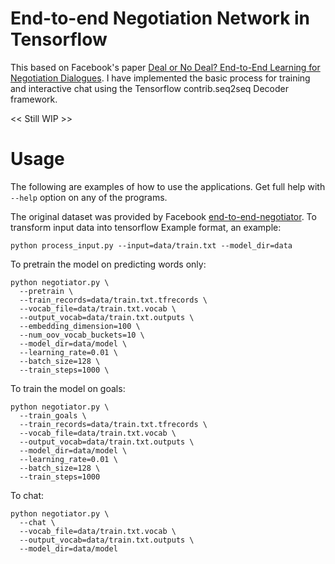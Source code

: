 # End-to-end Negotiation Network in Tensorflow

This based on Facebook's paper [Deal or No Deal? End-to-End Learning
for Negotiation Dialogues](https://arxiv.org/abs/1706.05125).  I have
implemented the basic process for training and interactive chat using
the Tensorflow contrib.seq2seq Decoder framework.

<< Still WIP >>

# Usage

The following are examples of how to use the applications. Get full help with
`--help` option on any of the programs.

The original dataset was provided by Facebook [end-to-end-negotiator](https://github.com/facebookresearch/end-to-end-negotiator/tree/master/src/data/negotiate).
To transform input data into tensorflow Example format, an example:

    python process_input.py --input=data/train.txt --model_dir=data

To pretrain the model on predicting words only:

    python negotiator.py \
      --pretrain \
      --train_records=data/train.txt.tfrecords \
      --vocab_file=data/train.txt.vocab \
      --output_vocab=data/train.txt.outputs \
      --embedding_dimension=100 \
      --num_oov_vocab_buckets=10 \
      --model_dir=data/model \
      --learning_rate=0.01 \
      --batch_size=128 \
      --train_steps=1000 \

To train the model on goals:

    python negotiator.py \
      --train_goals \
      --train_records=data/train.txt.tfrecords \
      --vocab_file=data/train.txt.vocab \
      --output_vocab=data/train.txt.outputs \
      --model_dir=data/model \
      --learning_rate=0.01 \
      --batch_size=128 \
      --train_steps=1000

To chat:

    python negotiator.py \
      --chat \
      --vocab_file=data/train.txt.vocab \
      --output_vocab=data/train.txt.outputs \
      --model_dir=data/model

